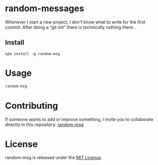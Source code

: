 # random-messages

Whenever I start a new project, I don't know what to write for the first commit. After doing a “git init” there is technically nothing there...

## Install

```npm
npm install -g random-msg
```

# Usage

```bash
random-msg
```

# Contributing
If someone wants to add or improve something, I invite you to collaborate directly in this repository: [random-msg](https://github.com/carlosandf/random-messages)

# License
random-msg is released under the [MIT License](https://opensource.org/licenses/MIT).